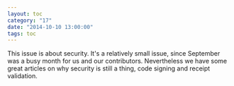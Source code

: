 ```yaml
---
layout: toc
category: "17"
date: "2014-10-10 13:00:00"
tags: toc
---
```


This issue is about security. It's a relatively small issue, since September was a busy month for us and our contributors. Nevertheless we have some great articles on why security is still a thing, code signing and receipt validation.   